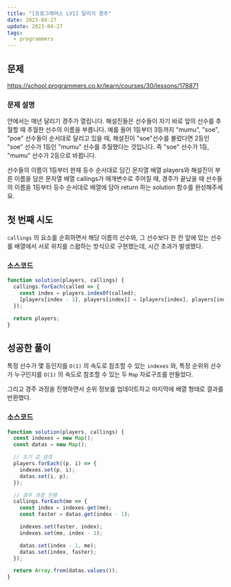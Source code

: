 ```yaml
---
title: "[프로그래머스 LV1] 달리기 경주"
date: 2023-04-27
update: 2023-04-27
tags:
  - programmers
---
```


## 문제
https://school.programmers.co.kr/learn/courses/30/lessons/178871

### 문제 설명
얀에서는 매년 달리기 경주가 열립니다. 해설진들은 선수들이 자기 바로 앞의 선수를 추월할 때 추월한 선수의 이름을 부릅니다. 예를 들어 1등부터 3등까지 "mumu", "soe", "poe" 선수들이 순서대로 달리고 있을 때, 해설진이 "soe"선수를 불렀다면 2등인 "soe" 선수가 1등인 "mumu" 선수를 추월했다는 것입니다. 즉 "soe" 선수가 1등, "mumu" 선수가 2등으로 바뀝니다.

선수들의 이름이 1등부터 현재 등수 순서대로 담긴 문자열 배열 players와 해설진이 부른 이름을 담은 문자열 배열 callings가 매개변수로 주어질 때, 경주가 끝났을 때 선수들의 이름을 1등부터 등수 순서대로 배열에 담아 return 하는 solution 함수를 완성해주세요.

## 첫 번째 시도
`callings` 의 요소를 순회하면서 해당 이름의 선수와, 그 선수보다 한 칸 앞에 있는 선수를 배열에서 서로 위치를 스왑하는 방식으로 구현했는데, 시간 초과가 발생했다.

### 소스코드
```js
function solution(players, callings) {
  callings.forEach(called => {
    const index = players.indexOf(called);
    [players[index - 1], players[index]] = [players[index], players[index - 1]];
  });

  return players;
}
```

## 성공한 풀이
특정 선수가 몇 등인지를 `O(1)` 의 속도로 참조할 수 있는 `indexes` 와, 특정 순위위 선수가 누구인지를 `O(1)` 의 속도로 참조할 수 있는 두 `Map` 자료구조를 만들었다.  

그리고 경주 과정을 진행하면서 순위 정보를 업데이트하고 마지막에 배열 형태로 결과를 반환했다.

### 소스코드
```js
function solution(players, callings) {
  const indexes = new Map();
  const datas = new Map();

  // 초기 값 설정
  players.forEach((p, i) => {
    indexes.set(p, i);
    datas.set(i, p);
  });

  // 경주 과정 진행
  callings.forEach(me => {
    const index = indexes.get(me);
    const faster = datas.get(index - 1);

    indexes.set(faster, index);
    indexes.set(me, index - 1);

    datas.set(index - 1, me);
    datas.set(index, faster);
  });

  return Array.from(datas.values());
}
```